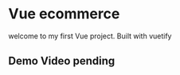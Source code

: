 # Vue ecommerce

welcome to my first Vue project.
Built with vuetify 


## **Demo Video pending**



